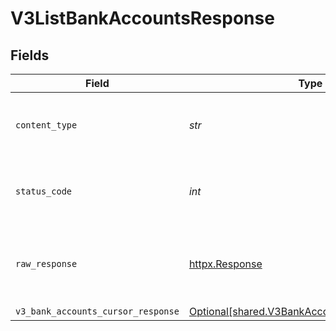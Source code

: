 # V3ListBankAccountsResponse


## Fields

| Field                                                                                                | Type                                                                                                 | Required                                                                                             | Description                                                                                          |
| ---------------------------------------------------------------------------------------------------- | ---------------------------------------------------------------------------------------------------- | ---------------------------------------------------------------------------------------------------- | ---------------------------------------------------------------------------------------------------- |
| `content_type`                                                                                       | *str*                                                                                                | :heavy_check_mark:                                                                                   | HTTP response content type for this operation                                                        |
| `status_code`                                                                                        | *int*                                                                                                | :heavy_check_mark:                                                                                   | HTTP response status code for this operation                                                         |
| `raw_response`                                                                                       | [httpx.Response](https://www.python-httpx.org/api/#response)                                         | :heavy_check_mark:                                                                                   | Raw HTTP response; suitable for custom response parsing                                              |
| `v3_bank_accounts_cursor_response`                                                                   | [Optional[shared.V3BankAccountsCursorResponse]](../../models/shared/v3bankaccountscursorresponse.md) | :heavy_minus_sign:                                                                                   | OK                                                                                                   |